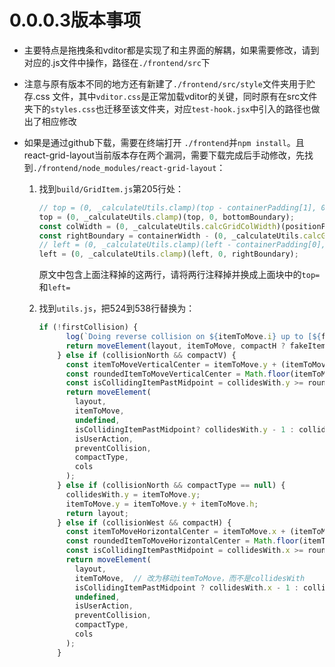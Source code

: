 # 0.0.0.3版本事项
* 主要特点是拖拽条和vditor都是实现了和主界面的解耦，如果需要修改，请到对应的.js文件中操作，路径在`./frontend/src`下

* 注意与原有版本不同的地方还有新建了`./frontend/src/style`文件夹用于贮存.css 文件，其中`vditor.css`是正常加载vditor的关键，同时原有在src文件夹下的`styles.css`也迁移至该文件夹，对应`test-hook.jsx`中引入的路径也做出了相应修改

* 如果是通过github下载，需要在终端打开 `./frontend`并`npm install`。且react-grid-layout当前版本存在两个漏洞，需要下载完成后手动修改，先找到`./frontend/node_modules/react-grid-layout`：

     1. 找到`build/GridItem.js`第205行处：

          ```js
          // top = (0, _calculateUtils.clamp)(top - containerPadding[1], 0, bottomBoundary);
          top = (0, _calculateUtils.clamp)(top, 0, bottomBoundary);
          const colWidth = (0, _calculateUtils.calcGridColWidth)(positionParams);
          const rightBoundary = containerWidth - (0, _calculateUtils.calcGridItemWHPx)(w, colWidth, margin[0]);
          // left = (0, _calculateUtils.clamp)(left - containerPadding[0], 0, rightBoundary);
          left = (0, _calculateUtils.clamp)(left, 0, rightBoundary);
          ```

        原文中包含上面注释掉的这两行，请将两行注释掉并换成上面块中的`top=`和`left=`

     2. 找到`utils.js`，把524到538行替换为：
          ```js
          if (!firstCollision) {
                log(`Doing reverse collision on ${itemToMove.i} up to [${fakeItem.x},${fakeItem.y}].`);
                return moveElement(layout, itemToMove, compactH ? fakeItem.x : undefined, compactV ? fakeItem.y : undefined, isUserAction, preventCollision, compactType, cols);
              } else if (collisionNorth && compactV) {
                const itemToMoveVerticalCenter = itemToMove.y + (itemToMove.h / 2);
                const roundedItemToMoveVerticalCenter = Math.floor(itemToMoveVerticalCenter) === 0 ? Math.ceil(itemToMoveVerticalCenter) : Math.floor(itemToMoveVerticalCenter);
                const isCollidingItemPastMidpoint = collidesWith.y >= roundedItemToMoveVerticalCenter;
                return moveElement(
                  layout, 
                  itemToMove, 
                  undefined, 
                  isCollidingItemPastMidpoint? collidesWith.y - 1 : collidesWith.y + 1,// collidesWith.y + 1, 
                  isUserAction, 
                  preventCollision, 
                  compactType, 
                  cols
                );
              } else if (collisionNorth && compactType == null) {
                collidesWith.y = itemToMove.y;
                itemToMove.y = itemToMove.y + itemToMove.h;
                return layout;
              } else if (collisionWest && compactH) {
                const itemToMoveHorizontalCenter = itemToMove.x + (itemToMove.w / 2);
                const roundedItemToMoveHorizontalCenter = Math.floor(itemToMoveHorizontalCenter) === 0 ? Math.ceil(itemToMoveHorizontalCenter) : Math.floor(itemToMoveHorizontalCenter);
                const isCollidingItemPastMidpoint = collidesWith.x >= roundedItemToMoveHorizontalCenter;
                return moveElement(
                  layout, 
                  itemToMove,  // 改为移动itemToMove，而不是collidesWith
                  isCollidingItemPastMidpoint ? collidesWith.x - 1 : collidesWith.x + 1,  // 根据中心点位置决定放在左侧还是右侧
                  undefined, 
                  isUserAction, 
                  preventCollision, 
                  compactType, 
                  cols
                );
              }
          ```

          

